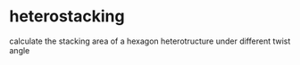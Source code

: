 # heterostacking
calculate the stacking area of a hexagon heterotructure under different twist angle
